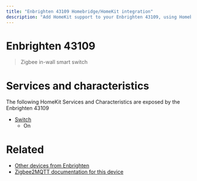 ```yaml
---
title: "Enbrighten 43109 Homebridge/HomeKit integration"
description: "Add HomeKit support to your Enbrighten 43109, using Homebridge, Zigbee2MQTT and homebridge-z2m."
---
```

<!---
This file has been GENERATED using src/docgen/docgen.ts
DO NOT EDIT THIS FILE MANUALLY!
-->
# Enbrighten 43109
> Zigbee in-wall smart switch


# Services and characteristics
The following HomeKit Services and Characteristics are exposed by
the Enbrighten 43109

* [Switch](../../switch.md)
  * On


# Related
* [Other devices from Enbrighten](../index.md#enbrighten)
* [Zigbee2MQTT documentation for this device](https://www.zigbee2mqtt.io/devices/43109.html)
